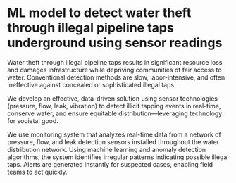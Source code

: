 # ML model to detect water theft through illegal pipeline taps underground using sensor readings

Water theft through illegal pipeline taps results in significant resource loss and damages infrastructure while depriving communities of fair access to water. Conventional detection methods are slow, labor-intensive, and often ineffective against concealed or sophisticated illegal taps.  

We develop an effective, data-driven solution using sensor technologies (pressure, flow, leak, vibration) to detect illicit tapping events in real-time, conserve water, and ensure equitable distribution—leveraging technology for societal good.

We use monitoring system that analyzes real-time data from a network of pressure, flow, and leak detection sensors installed throughout the water distribution network. Using machine learning and anomaly detection algorithms, the system identifies irregular patterns indicating possible illegal taps. Alerts are generated instantly for suspected cases, enabling field teams to act quickly.
